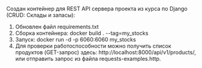 Создан контейнер для REST API сервера проекта из курса по Django (CRUD: Склады и запасы):

1. Обновлен файл requirements.txt
2. Сборка контейнера: docker build . --tag=my_stocks
3. Запуск: docker run -d -p 6060:6060 my_stocks
4. Для проверки работоспособности можно получить список продуктов (GET-запрос) здесь: http://localhost:8000/api/v1/products/, или отправить запрос из файла requests-examples.http.